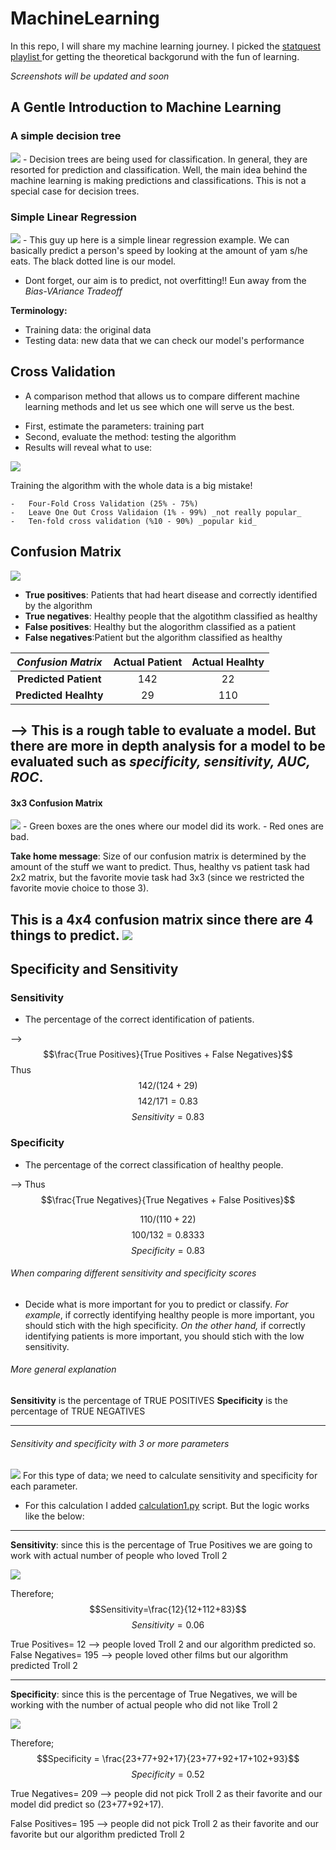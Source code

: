 # MachineLearning
 In this repo, I will share my machine learning journey. I picked the <a href="https://www.youtube.com/watch?v=Gv9_4yMHFhI&list=PLblh5JKOoLUICTaGLRoHQDuF_7q2GfuJF">statquest playlist </a> for getting the theoretical backgorund with the fun of learning.

 _Screenshots will be updated and soon_


 ## A Gentle Introduction to Machine Learning
 ### A simple decision tree
 <img src="https://imgur.com/ANj6v3G.png">
    - Decision trees are being used for classification. In general, they are resorted for prediction and classification. Well, the main idea behind the machine learning is making predictions and classifications. This is not a special case for decision trees.

### Simple Linear Regression
 <img src="https://imgur.com/8NblKmM.png">
 - This guy up here is a simple linear regression example. We can basically predict a person's speed by looking at the amount of yam s/he eats. The black dotted line is our model.

 - Dont forget, our aim is to predict, not overfitting!! Eun away from the _Bias-VAriance Tradeoff_

<strong>Terminology:</strong>
- Training data: the original data
- Testing data: new data that we can check our model's performance


## Cross Validation
- A comparison method that allows us to compare different machine learning methods and let us see which one will serve us the best.

* First, estimate the parameters: training part
* Second, evaluate the method:  testing the algorithm 
* Results will reveal what to use:
<img src="https://imgur.com/ks7yCRI.png">

Training the algorithm with the whole data is a big mistake!

    -   Four-Fold Cross Validation (25% - 75%)
    -   Leave One Out Cross Validaion (1% - 99%) _not really popular_
    -   Ten-fold cross validation (%10 - 90%) _popular kid_ 

## Confusion Matrix
<img src="https://imgur.com/kMzrXSg.png">

- **True positives**: Patients that had heart disease and correctly identified by the algorithm  
- **True negatives**: Healthy people that the algotithm classified as healthy 
- **False positives**: Healthy but the alogorithm classified as a patient 
- **False negatives**:Patient but the algorithm classified as healthy

| _Confusion Matrix_ 	| **Actual Patient** 	| **Actual Healhty** 	|
|:---:	|:---:	|:---:	|
| **Predicted Patient** 	| 142 	| 22 	|
| **Predicted Healhty** 	| 29 	| 110 	|

--> This is a rough table to evaluate a model. But there are more in depth analysis for a model to be evaluated such as _specificity, sensitivity, AUC, ROC_.
---
#### 3x3 Confusion Matrix
<img src="https://imgur.com/rXdNlz6.png">
-   Green boxes are the ones where our model did its work.
-   Red ones are bad.

**Take home message**: Size of our confusion matrix is determined by the amount of the stuff we want to predict. Thus, healthy vs patient task had 2x2 matrix, but the favorite movie task had 3x3 (since we restricted the favorite movie choice to those 3).

<a> This is a 4x4 confusion matrix since there are 4 things to predict.
  <img src="https://imgur.com/MRtg2zA.png" />
</a>
---

## Specificity and Sensitivity
### Sensitivity
- The percentage of the correct identification of patients.

--> $$\frac{True Positives}{True Positives + False Negatives}$$
Thus $$142 / (124+29)$$
$$142/171 = 0.83$$
$$Sensitivity= 0.83$$

### Specificity
- The percentage of the correct classification of healthy people.

--> Thus $$\frac{True Negatives}{True Negatives + False Positives}$$

$$110 / (110+22)$$
$$100/132 = 0.8333$$
$$Specificity=0.83$$

###### When comparing different sensitivity and specificity scores
- Decide what is more important for you to predict or classify.
_For example_, if correctly identifying healthy people is more important, you should stich with the high specificity.
_On the other hand,_ if correctly identifying patients is more important, you should stich with the low sensitivity.

###### More general explanation
**Sensitivity** is the percentage of TRUE POSITIVES
**Specificity** is the percentage of TRUE NEGATIVES

---
###### Sensitivity and specificity with 3 or more parameters
  <img src="https://imgur.com/bTRcWnU.png" /> 
 For this type of data; we need to calculate sensitivity and specificity for each parameter.

- For this calculation I added <a href="calculation1.py">calculation1.py</a> script. But the logic works like the below: 
---

**Sensitivity**: since this is the percentage of True Positives we are going to work with actual number of people who loved Troll 2

<img src="https://imgur.com/zwUTjOr.png" />

Therefore; $$Sensitivity=\frac{12}{12+112+83}$$
$$Sensitivity= 0.06$$

True Positives= 12 --> people loved Troll 2 and our algorithm predicted so. 
False Negatives= 195 --> people loved other films but our algorithm predicted Troll 2

---
**Specificity**: since this is the percentage of True Negatives, we will be working with the number of actual people who did not like Troll 2

<img src="https://imgur.com/ejV74vP.png"/>

Therefore; $$Specificity = \frac{23+77+92+17}{23+77+92+17+102+93}$$
$$Specificity=0.52$$

True Negatives= 209 --> people did not pick Troll 2 as their favorite and our model did predict so (23+77+92+17).

False Positives= 195 --> people did not pick Troll 2 as their favorite and our favorite but our algorithm predicted Troll 2




